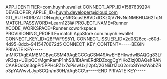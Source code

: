 APP_IDENTIFIER=com.huynh.ewallet
CONNECT_APP_ID=1587639294
DEVELOPER_APPLE_ID=huynh.developer@icloud.com
GIT_AUTHORIZATION=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
MATCH_PASSWORD=Learn123@
PROJECT_NAME=Runner
XCODE_WORKSPACE=Runner.xcworkspace
PROVISIONING_PROFILE=match AppStore com.huynh.ewallet
CONNECT_KEY_ID=28FWF9S5YL
CONNECT_ISSUER_ID=2d0826cc-c60d-4d95-8dcb-9415470672d5
CONNECT_KEY_CONTENT=-----BEGIN PRIVATE KEY-----\nMIGTAgEAMBMGByqGSM49AgEGCCqGSM49AwEHBHkwdwIBAQQg83LfvR3qs+U9lpQCrMgmRamP1nhS8/IBtAmERdRDZxqgCgYIKoZIzj0DAQehRANCAAROdQn3qpPr5PPHcRZ1x7sPiswUxj12pC/2GNiiD1ZcG2orbSlYrezWobZRo3pYAWwvLJypSCQn/m30H/dAg5CG\n-----END PRIVATE KEY-----